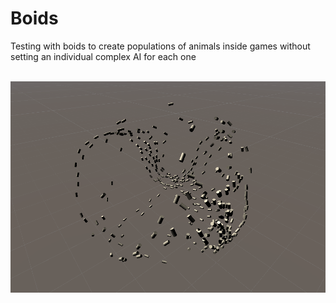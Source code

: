 # Boids
 
Testing with boids to create populations of animals inside games without setting an individual complex AI for each one
<br/><br/>

![Alt text](https://github.com/FireHeartMaster/Boids/blob/master/BoidsScreenshot.png?raw=true "Boids flying and forming clusters")
